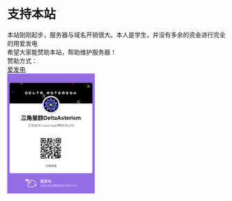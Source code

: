 # 支持本站

本站刚刚起步，服务器与域名开销很大。本人是学生，并没有多余的资金进行完全的用爱发电  
希望大家能赞助本站，帮助维护服务器！  
赞助方式：  
[爱发电](https://afdian.net/@deltaasterism)  
<img src="./statics/afdian-support.jpg" width="40%">